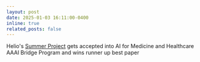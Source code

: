 ```yaml
---
layout: post
date: 2025-01-03 16:11:00-0400
inline: true
related_posts: false
---
```


Helio's [Summer Project](https://openreview.net/forum?id=dv09RIo7u7&referrer=%5Bthe%20profile%20of%20Simon%20Austin%20Lee%5D(%2Fprofile%3Fid%3D~Simon_Austin_Lee1)) gets accepted into AI for Medicine and Healthcare AAAI Bridge Program and wins runner up best paper


